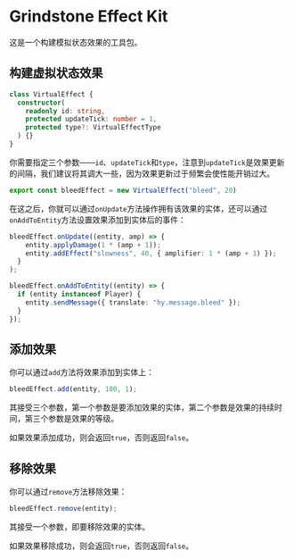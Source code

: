 # Grindstone Effect Kit
这是一个构建模拟状态效果的工具包。

## 构建虚拟状态效果
~~~ts
class VirtualEffect {
  constructor(
    readonly id: string,
    protected updateTick: number = 1,
    protected type?: VirtualEffectType
  ) {}
}
~~~

你需要指定三个参数——`id`、`updateTick`和`type`，注意到`updateTick`是效果更新的间隔，我们建议将其调大一些，因为效果更新过于频繁会使性能开销过大。

~~~ts
export const bleedEffect = new VirtualEffect("bleed", 20)
~~~

在这之后，你就可以通过`onUpdate`方法操作拥有该效果的实体，还可以通过`onAddToEntity`方法设置效果添加到实体后的事件：

~~~ts
bleedEffect.onUpdate((entity, amp) => {
    entity.applyDamage(1 * (amp + 1));
    entity.addEffect("slowness", 40, { amplifier: 1 * (amp + 1) });
  }
);

bleedEffect.onAddToEntity((entity) => {
  if (entity instanceof Player) {
    entity.sendMessage({ translate: "hy.message.bleed" });
  }
});
~~~

## 添加效果
你可以通过`add`方法将效果添加到实体上：

~~~ts
bleedEffect.add(entity, 100, 1);
~~~

其接受三个参数，第一个参数是要添加效果的实体，第二个参数是效果的持续时间，第三个参数是效果的等级。

如果效果添加成功，则会返回`true`，否则返回`false`。

## 移除效果
你可以通过`remove`方法移除效果：

~~~ts
bleedEffect.remove(entity);
~~~

其接受一个参数，即要移除效果的实体。

如果效果移除成功，则会返回`true`，否则返回`false`。
